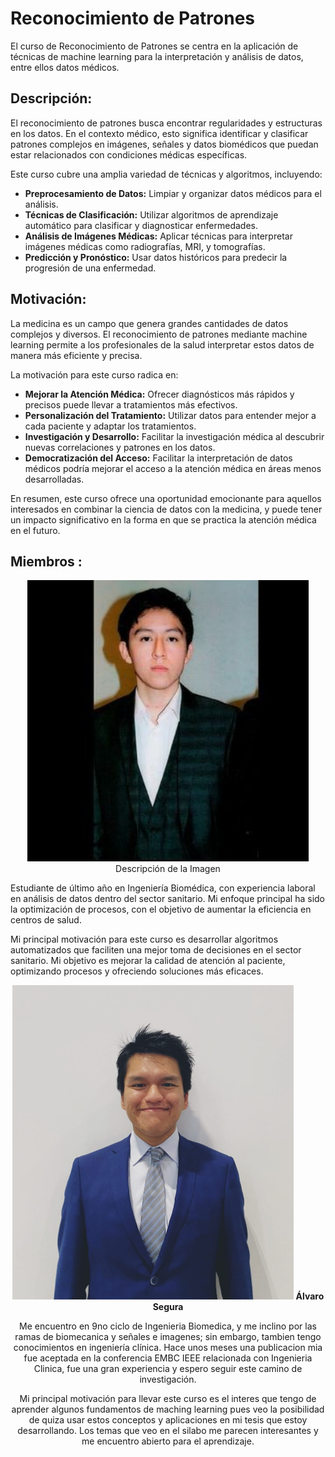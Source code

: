 # Reconocimiento de Patrones

El curso de Reconocimiento de Patrones se centra en la aplicación de técnicas de machine learning para la interpretación y análisis de datos, entre ellos datos médicos. 

## Descripción:

El reconocimiento de patrones  busca encontrar regularidades y estructuras en los datos. En el contexto médico, esto significa identificar y clasificar patrones complejos en imágenes, señales y datos biomédicos que puedan estar relacionados con condiciones médicas específicas.

Este curso cubre una amplia variedad de técnicas y algoritmos, incluyendo:

- **Preprocesamiento de Datos:** Limpiar y organizar datos médicos para el análisis.
- **Técnicas de Clasificación:** Utilizar algoritmos de aprendizaje automático para clasificar y diagnosticar enfermedades.
- **Análisis de Imágenes Médicas:** Aplicar técnicas para interpretar imágenes médicas como radiografías, MRI, y tomografías.
- **Predicción y Pronóstico:** Usar datos históricos para predecir la progresión de una enfermedad.

## Motivación:

La medicina es un campo que genera grandes cantidades de datos complejos y diversos. El reconocimiento de patrones mediante machine learning permite a los profesionales de la salud interpretar estos datos de manera más eficiente y precisa.

La motivación para este curso radica en:

- **Mejorar la Atención Médica:** Ofrecer diagnósticos más rápidos y precisos puede llevar a tratamientos más efectivos.
- **Personalización del Tratamiento:** Utilizar datos para entender mejor a cada paciente y adaptar los tratamientos.
- **Investigación y Desarrollo:** Facilitar la investigación médica al descubrir nuevas correlaciones y patrones en los datos.
- **Democratización del Acceso:** Facilitar la interpretación de datos médicos podría mejorar el acceso a la atención médica en áreas menos desarrolladas.

En resumen, este curso ofrece una oportunidad emocionante para aquellos interesados en combinar la ciencia de datos con la medicina, y puede tener un impacto significativo en la forma en que se practica la atención médica en el futuro.


## Miembros :



<div align="center">
  <img src="Imagenes/Read_me/huaylinos.jpg" alt="Jose Huaylinos" style="width: 450px;>
  <br>
  <strong style="font-size: 18px;">Descripción de la Imagen</strong>
</div>


Estudiante de último año en Ingeniería Biomédica, con experiencia laboral en análisis de datos dentro del sector sanitario. Mi enfoque principal ha sido la optimización de procesos, con el objetivo de aumentar la eficiencia en centros de salud.

Mi principal motivación para este curso es desarrollar algoritmos automatizados que faciliten una mejor toma de decisiones en el sector sanitario. Mi objetivo es mejorar la calidad de atención al paciente, optimizando procesos y ofreciendo soluciones más eficaces.

<div align="center">
  <img src="Imagenes/Read_me/segura.jpg" alt="Alvaro Segura" style="width: 450px;>
  <br>
</div>
<p align="center" style="font-size: 25px;">
  <strong>Álvaro Segura</strong>
</p>

Me encuentro en 9no ciclo de Ingenieria Biomedica, y me inclino por las ramas de biomecanica y señales e imagenes; sin embargo, tambien tengo conocimientos en ingeniería clínica. Hace unos meses una publicacion mia fue aceptada en la conferencia EMBC IEEE relacionada con Ingenieria Clinica, fue una gran experiencia y espero seguir este camino de investigación. 

Mi principal motivación para llevar este curso es el interes que tengo de aprender algunos fundamentos de maching learning pues veo la posibilidad de quiza usar estos conceptos y aplicaciones en mi tesis que estoy desarrollando. Los temas que veo en el silabo me parecen interesantes y me encuentro abierto para el aprendizaje. 

